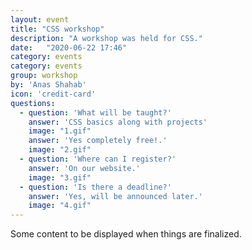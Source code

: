 ```yaml
---
layout: event
title: "CSS workshop"
description: "A workshop was held for CSS."
date:   "2020-06-22 17:46"
category: events
category: events
group: workshop
by: 'Anas Shahab'
icon: 'credit-card'
questions:
  - question: 'What will be taught?'
    answer: 'CSS basics along with projects'
    image: "1.gif"
    answer: 'Yes completely free!.'
    image: "2.gif"
  - question: 'Where can I register?'
    answer: 'On our website.'
    image: "3.gif"
  - question: 'Is there a deadline?'
    answer: 'Yes, will be announced later.'
    image: "4.gif"
---
```

Some content to be displayed when things are finalized.